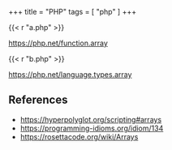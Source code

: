 +++
title = "PHP"
tags = [ "php" ]
+++

{{< r "a.php" >}}

<https://php.net/function.array>

{{< r "b.php" >}}

<https://php.net/language.types.array>

## References

- <https://hyperpolyglot.org/scripting#arrays>
- <https://programming-idioms.org/idiom/134>
- <https://rosettacode.org/wiki/Arrays>
